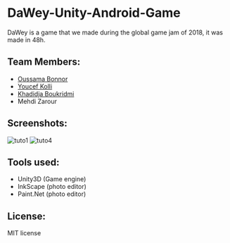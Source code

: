 # DaWey-Unity-Android-Game
DaWey is a game that we made during the global game jam of 2018, it was made in 48h.

## Team Members:
* [Oussama Bonnor](https://github.com/oussamabonnor1)
* [Youcef Kolli](https://github.com/youcefRG)
* [Khadidja Boukridmi](https://github.com/BK-Star)
* Mehdi Zarour

## Screenshots:
![tuto1](https://user-images.githubusercontent.com/17766221/39086843-53d136ee-4590-11e8-93da-21d22d93af05.png)
![tuto4](https://user-images.githubusercontent.com/17766221/39086846-5c550db8-4590-11e8-879c-9e367ef584f8.png)

## Tools used: 
* Unity3D (Game engine)
* InkScape (photo editor)
* Paint.Net (photo editor)

## License: 
MIT license
